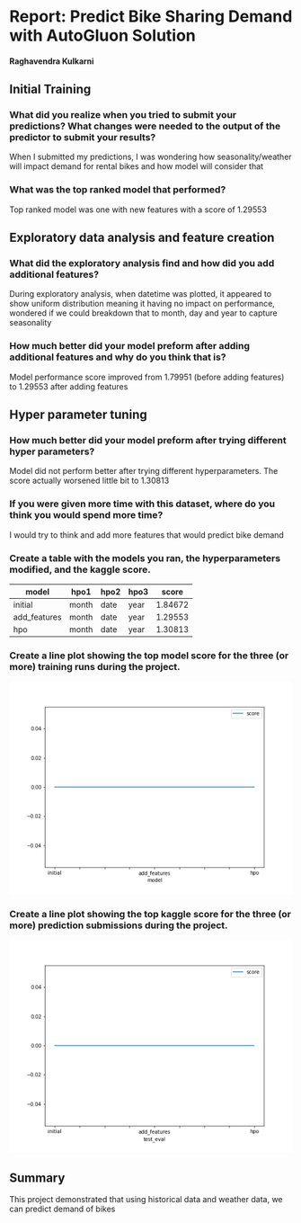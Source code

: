# Report: Predict Bike Sharing Demand with AutoGluon Solution
#### Raghavendra Kulkarni

## Initial Training
### What did you realize when you tried to submit your predictions? What changes were needed to the output of the predictor to submit your results?
When I submitted my predictions, I was wondering how seasonality/weather will impact demand for rental bikes and how model will consider that

### What was the top ranked model that performed?
Top ranked model was one with new features with a score of 1.29553

## Exploratory data analysis and feature creation
### What did the exploratory analysis find and how did you add additional features?
During exploratory analysis, when datetime was plotted, it appeared to show uniform distribution meaning it having no impact on performance, wondered if we could breakdown that to month, day and year to capture seasonality

### How much better did your model preform after adding additional features and why do you think that is?
Model performance score improved from 1.79951 (before adding features) to 1.29553 after adding features

## Hyper parameter tuning
### How much better did your model preform after trying different hyper parameters?
Model did not perform better after trying different hyperparameters. The score actually worsened little bit to 1.30813

### If you were given more time with this dataset, where do you think you would spend more time?
I would try to think and add more features that would predict bike demand

### Create a table with the models you ran, the hyperparameters modified, and the kaggle score.
|model|hpo1|hpo2|hpo3|score|
|--|--|--|--|--|
|initial|month|date|year|1.84672|
|add_features|month|date|year|1.29553|
|hpo|month|date|year|1.30813|

### Create a line plot showing the top model score for the three (or more) training runs during the project.

![model_train_score.png](img/model_train_score.png)

### Create a line plot showing the top kaggle score for the three (or more) prediction submissions during the project.

![model_test_score.png](img/model_test_score.png)

## Summary
This project demonstrated that using historical data and weather data, we can predict demand of bikes
